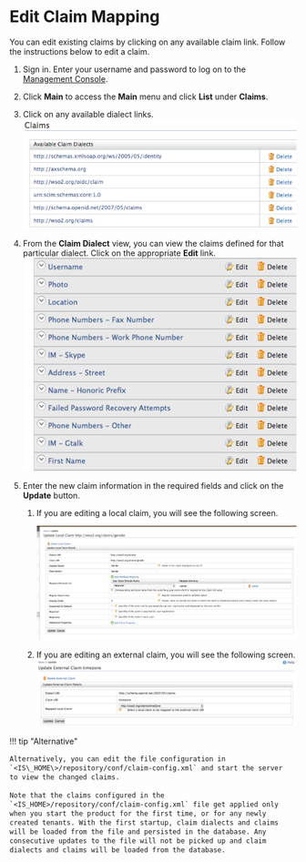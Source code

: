 # Edit Claim Mapping

You can edit existing claims by clicking on any available claim link.
Follow the instructions below to edit a claim.

1.  Sign in. Enter your username and password to log on to the
    [Management Console](../../../deploy/get-started/get-started-with-the-management-console).
2.  Click **Main** to access the **Main** menu and click **List** under
    **Claims**.
3.  Click on any available dialect links.  
    ![dialect-links](../../assets/img/guides/dialect-links.png)
4.  From the **Claim Dialect** view, you can view the claims defined for
    that particular dialect. Click on the appropriate **Edit** link.  
    ![claim-dialect-view](../../assets/img/guides/claim-dialect-view.png)
5.  Enter the new claim information in the required fields and click on
    the **Update** button.

    1.  If you are editing a local claim, you will see the following
        screen.

        ![update-local-claim](../../assets/img/guides/update-local-claim.png) 

    2.  If you are editing an external claim, you will see the following
        screen.  
        ![editing-external-claim](../../assets/img/guides/editing-external-claim.png)

!!! tip "Alternative"  
    
    Alternatively, you can edit the file configuration in
    `<IS\_HOME\>/repository/conf/claim-config.xml` and start the server
    to view the changed claims.
    
    Note that the claims configured in the `<IS_HOME>/repository/conf/claim-config.xml` file get applied only when you start the product for the first time, or for any newly created tenants. With the first startup, claim dialects and claims will be loaded from the file and persisted in the database. Any consecutive updates to the file will not be picked up and claim dialects and claims will be loaded from the database.
    
